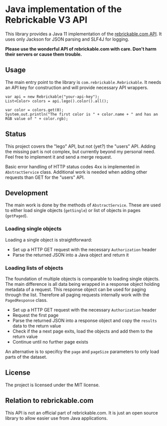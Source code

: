 # Java implementation of the Rebrickable V3 API

This library provides a Java 11 implementation of the [rebrickable.com API](https://rebrickabkle.com/api/).
It uses only Jackson for JSON parsing and SLF4J for logging.

**Please use the wonderful API of rebrickable.com with care. Don't harm their servers or cause
them trouble.**

## Usage

The main entry point to the library is `com.rebrickable.Rebrickable`. It needs an API key for construction
and will provide necessary API wrappers.

    var api = new Rebrickable("your-api-key");
    List<Color> colors = api.lego().color().all();

    var color = colors.get(0);
    System.out.println("The first color is " + color.name + " and has an RGB value of " + color.rgb);

## Status

This project covers the "lego" API, but not (yet?) the "users" API. Adding the missing part is not
complex, but currently beyond my personal need. Feel free to implement it and send a merge request.

Basic error handling of HTTP status codes 4xx is implemented in `AbstractService` class. Additional
work is needed when adding other requests than GET for the "users" API.

## Development

The main work is done by the methods of `AbstractService`. These are used to either load single
objects (`getSingle`) or list of objects in pages (`getPaged`).

### Loading single objects

Loading a single object is straightforward:

- Set up a HTTP GET request with the necessary `Authorization` header
- Parse the returned JSON into a Java object and return it

### Loading lists of objects

The foundation of multiple objects is comparable to loading single objects. The main difference is
all data being wrapped in a response object holding metadata of a request. This response object can
be used for paging through the list. Therefore all paging requests internally work with the
`PagedResponse` class.

- Set up a HTTP GET request with the necessary `Authorization` header
- Request the first page
- Parse the returned JSON into a response object and copy the `results` data to the return value
- Check if the a next page exits, load the objects and add them to the return value
- Continue until no further page exists

An alternative is to specifcy the `page` and `pageSize` parameters to only load parts of the
dataset.

## License

The project is licensed under the MIT license.

## Relation to rebrickable.com

This API is not an official part of rebrickable.com. It is just an open source library to allow
easier use from Java applications.